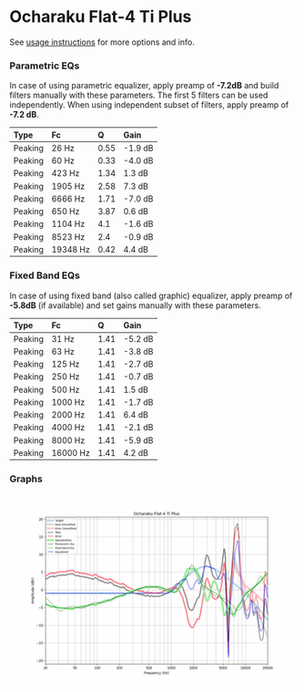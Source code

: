 # Ocharaku Flat-4 Ti Plus
See [usage instructions](https://github.com/jaakkopasanen/AutoEq#usage) for more options and info.

### Parametric EQs
In case of using parametric equalizer, apply preamp of **-7.2dB** and build filters manually
with these parameters. The first 5 filters can be used independently.
When using independent subset of filters, apply preamp of **-7.2 dB**.

| Type    | Fc       |    Q | Gain    |
|:--------|:---------|:-----|:--------|
| Peaking | 26 Hz    | 0.55 | -1.9 dB |
| Peaking | 60 Hz    | 0.33 | -4.0 dB |
| Peaking | 423 Hz   | 1.34 | 1.3 dB  |
| Peaking | 1905 Hz  | 2.58 | 7.3 dB  |
| Peaking | 6666 Hz  | 1.71 | -7.0 dB |
| Peaking | 650 Hz   | 3.87 | 0.6 dB  |
| Peaking | 1104 Hz  | 4.1  | -1.6 dB |
| Peaking | 8523 Hz  | 2.4  | -0.9 dB |
| Peaking | 19348 Hz | 0.42 | 4.4 dB  |

### Fixed Band EQs
In case of using fixed band (also called graphic) equalizer, apply preamp of **-5.8dB**
(if available) and set gains manually with these parameters.

| Type    | Fc       |    Q | Gain    |
|:--------|:---------|:-----|:--------|
| Peaking | 31 Hz    | 1.41 | -5.2 dB |
| Peaking | 63 Hz    | 1.41 | -3.8 dB |
| Peaking | 125 Hz   | 1.41 | -2.7 dB |
| Peaking | 250 Hz   | 1.41 | -0.7 dB |
| Peaking | 500 Hz   | 1.41 | 1.5 dB  |
| Peaking | 1000 Hz  | 1.41 | -1.7 dB |
| Peaking | 2000 Hz  | 1.41 | 6.4 dB  |
| Peaking | 4000 Hz  | 1.41 | -2.1 dB |
| Peaking | 8000 Hz  | 1.41 | -5.9 dB |
| Peaking | 16000 Hz | 1.41 | 4.2 dB  |

### Graphs
![](./Ocharaku%20Flat-4%20Ti%20Plus.png)
